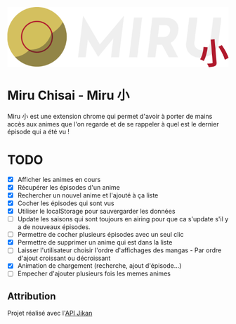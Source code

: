 ![logo](https://github.com/leodlplq/miru-chisai/blob/main/src/assets/logo.png "Logo de MiruChisai")

# Miru Chisai - Miru 小

Miru 小 est une extension chrome qui permet d'avoir à porter de mains accès aux animes que l'on regarde et de se rappeler à quel est le dernier épisode qui a été vu !

# TODO

- [x] Afficher les animes en cours
- [x] Récupérer les épisodes d'un anime
- [x] Rechercher un nouvel anime et l'ajouté à ça liste
- [x] Cocher les épisodes qui sont vus
- [x] Utiliser le localStorage pour sauvergarder les données
- [ ] Update les saisons qui sont toujours en airing pour que ca s'update s'il y a de nouveaux épisodes.
- [ ] Permettre de cocher plusieurs épisodes avec un seul clic
- [x] Permettre de supprimer un anime qui est dans la liste
- [ ] Laisser l'utilisateur choisir l'ordre d'affichages des mangas - Par ordre d'ajout croissant ou décroissant
- [x] Animation de chargement (recherche, ajout d'épisode...)
- [ ] Empecher d'ajouter plusieurs fois les memes animes

## Attribution

Projet réalisé avec l'[API Jikan](https://jikan.moe/)
